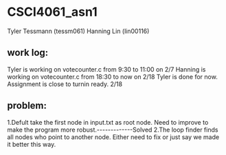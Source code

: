 # CSCI4061_asn1
Tyler Tessmann (tessm061)
Hanning Lin (lin00116)

## work log:
Tyler is working on votecounter.c from 9:30 to 11:00 on 2/7
Hanning is working on votecounter.c from 18:30 to now on 2/18
Tyler is done for now. Assignment is close to turnin ready. 2/18

## problem: 
1.Defult take the first node in input.txt as root node. Need to improve to make the program more robust.-------------Solved
2.The loop finder finds all nodes who point to another node. Either need to fix or just say we made it better this way.
